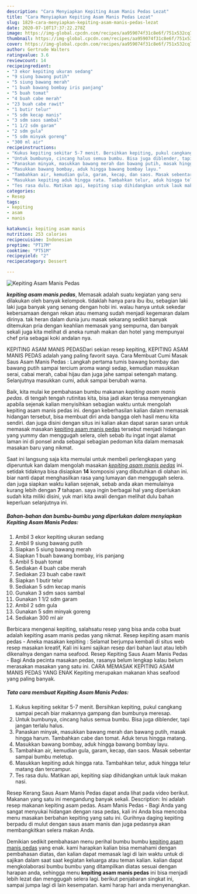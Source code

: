 ```yaml
---
description: "Cara Menyiapkan Kepiting Asam Manis Pedas Lezat"
title: "Cara Menyiapkan Kepiting Asam Manis Pedas Lezat"
slug: 1829-cara-menyiapkan-kepiting-asam-manis-pedas-lezat
date: 2020-07-10T17:37:22.278Z
image: https://img-global.cpcdn.com/recipes/aa959074f31c8e6f/751x532cq70/kepiting-asam-manis-pedas-foto-resep-utama.jpg
thumbnail: https://img-global.cpcdn.com/recipes/aa959074f31c8e6f/751x532cq70/kepiting-asam-manis-pedas-foto-resep-utama.jpg
cover: https://img-global.cpcdn.com/recipes/aa959074f31c8e6f/751x532cq70/kepiting-asam-manis-pedas-foto-resep-utama.jpg
author: Gertrude Walters
ratingvalue: 3.6
reviewcount: 14
recipeingredient:
- "3 ekor kepiting ukuran sedang"
- "9 siung bawang putih"
- "5 siung bawang merah"
- "1 buah bawang bombay iris panjang"
- "5 buah tomat"
- "4 buah cabe merah"
- "23 buah cabe rawit"
- "1 butir telur"
- "5 sdm kecap manis"
- "3 sdm saos sambal"
- "1 1/2 sdm garam"
- "2 sdm gula"
- "5 sdm minyak goreng"
- "300 ml air"
recipeinstructions:
- "Kukus kepiting sekitar 5-7 menit. Bersihkan kepiting, pukul cangkang sampai pecah biar makannya gampang dan bumbunya meresap."
- "Untuk bumbunya, cincang halus semua bumbu. Bisa juga diblender, tapi jangan terlalu halus."
- "Panaskan minyak, masukkan bawang merah dan bawang putih, masak hingga harum. Tambahkan cabe dan tomat. Aduk terus hingga matang."
- "Masukkan bawang bombay, aduk hingga bawang bombay layu."
- "Tambahkan air, kemudian gula, garam, kecap, dan saos. Masak sebentar sampai bumbu meletup."
- "Masukkan kepiting aduk hingga rata. Tambahkan telur, aduk hingga telur matang dan tercampur."
- "Tes rasa dulu. Matikan api, kepiting siap dihidangkan untuk lauk makan nasi."
categories:
- Resep
tags:
- kepiting
- asam
- manis

katakunci: kepiting asam manis 
nutrition: 253 calories
recipecuisine: Indonesian
preptime: "PT17M"
cooktime: "PT51M"
recipeyield: "2"
recipecategory: Dessert

---
```



![Kepiting Asam Manis Pedas](https://img-global.cpcdn.com/recipes/aa959074f31c8e6f/751x532cq70/kepiting-asam-manis-pedas-foto-resep-utama.jpg)

<b><i>kepiting asam manis pedas</i></b>, Memasak adalah suatu kegiatan yang seru dilakukan oleh banyak kelompok. tidaklah hanya para ibu ibu, sebagian laki laki juga banyak yang senang dengan hobi ini. walau hanya untuk sekedar kebersamaan dengan rekan atau memang sudah menjadi kegemaran dalam dirinya. tak heran dalam dunia juru masak sekarang sedikit banyak ditemukan pria dengan keahlian memasak yang sempurna, dan banyak sekali juga kita melihat di aneka rumah makan dan hotel yang mempunyai chef pria sebagai koki andalan nya.

KEPITING ASAM MANIS PEDASDari sekian resep kepiting, KEPITING ASAM MANIS PEDAS adalah yang paling favorit saya. Cara Membuat Cumi Masak Saus Asam Manis Pedas : Langkah pertama tumis bawang bombay dan bawang putih sampai tercium aroma wangi sedap, kemudian masukkan serai, cabai merah, cabai hijau dan juga jahe sampai setengah matang. Selanjutnya masukkan cumi, aduk sampai berubah warna.

Baik, kita mulai ke pembahasan bumbu makanan <i>kepiting asam manis pedas</i>. di tengah tengah rutinitas kita, bisa jadi akan terasa menyenangkan apabila sejenak kalian menyisihkan sebagian waktu untuk mengolah kepiting asam manis pedas ini. dengan keberhasilan kalian dalam memasak hidangan tersebut, bisa membuat diri anda bangga oleh hasil menu kita sendiri. dan juga disini dengan situs ini kalian akan dapat saran saran untuk memasak masakan <u>kepiting asam manis pedas</u> tersebut menjadi hidangan yang yummy dan menggugah selera, oleh sebab itu ingat ingat alamat laman ini di ponsel anda sebagai sebagian pedoman kita dalam memasak masakan baru yang nikmat.


Saat ini langsung saja kita memulai untuk membeli perlengkapan yang diperuntuk kan dalam mengolah masakan <u><i>kepiting asam manis pedas</i></u> ini. setidak tidaknya bisa disiapkan <b>14</b> komposisi yang dibutuhkan di olahan ini. biar nanti dapat menghasilkan rasa yang lumayan dan menggugah selera. dan juga siapkan waktu kalian sejenak, sebab anda akan memulainya kurang lebih dengan <b>7</b> tahapan. saya ingin berbagai hal yang diperlukan sudah kita miliki disini, yuk mari kita awali dengan melihat dulu bahan keperluan selanjutnya ini.

<!--inarticleads1-->

##### Bahan-bahan dan bumbu-bumbu yang diperlukan dalam menyiapkan Kepiting Asam Manis Pedas:

1. Ambil 3 ekor kepiting ukuran sedang
1. Ambil 9 siung bawang putih
1. Siapkan 5 siung bawang merah
1. Siapkan 1 buah bawang bombay, iris panjang
1. Ambil 5 buah tomat
1. Sediakan 4 buah cabe merah
1. Sediakan 23 buah cabe rawit
1. Siapkan 1 butir telur
1. Sediakan 5 sdm kecap manis
1. Gunakan 3 sdm saos sambal
1. Gunakan 1 1/2 sdm garam
1. Ambil 2 sdm gula
1. Gunakan 5 sdm minyak goreng
1. Sediakan 300 ml air


Berbicara mengenai kepiting, salahsatu resep yang bisa anda coba buat adalah kepiting asam manis pedas yang nikmat. Resep kepiting asam manis pedas - Aneka masakan kepiting : Selamat berjumpa kembali di situs web resep masakan kreatif, Kali ini kami sajikan resep dari bahan laut atau lebih dikenalnya dengan nama seafood. Resep Kepiting Saus Asam Manis Pedas - Bagi Anda pecinta masakan pedas, rasanya belum lengkap kalau belum merasakan masakan yang satu ini. CARA MEMASAK KEPITING ASAM MANIS PEDAS YANG ENAK Kepiting merupakan makanan khas seafood yang paling banyak. 

<!--inarticleads2-->

##### Tata cara membuat Kepiting Asam Manis Pedas:

1. Kukus kepiting sekitar 5-7 menit. Bersihkan kepiting, pukul cangkang sampai pecah biar makannya gampang dan bumbunya meresap.
1. Untuk bumbunya, cincang halus semua bumbu. Bisa juga diblender, tapi jangan terlalu halus.
1. Panaskan minyak, masukkan bawang merah dan bawang putih, masak hingga harum. Tambahkan cabe dan tomat. Aduk terus hingga matang.
1. Masukkan bawang bombay, aduk hingga bawang bombay layu.
1. Tambahkan air, kemudian gula, garam, kecap, dan saos. Masak sebentar sampai bumbu meletup.
1. Masukkan kepiting aduk hingga rata. Tambahkan telur, aduk hingga telur matang dan tercampur.
1. Tes rasa dulu. Matikan api, kepiting siap dihidangkan untuk lauk makan nasi.


Resep Kerang Saus Asam Manis Pedas dapat anda lihat pada video berikut. Makanan yang satu ini mengandung banyak sekali. Description: Ini adalah resep makanan kepiting asam pedas. Asam Manis Pedas - Bagi Anda yang sangat menyukai hidangan dengan rasa pedas, kali ini Anda bisa mencoba menu masakan berbahan kepiting yang satu ini. Gurihnya daging kepiting berpadu di mulut dengan saus asam manis dan juga pedasnya akan membangkitkan selera makan Anda. 

Demikian sedikit pembahasan menu perihal bumbu bumbu <u>kepiting asam manis pedas</u> yang enak. kami harapkan kalian bisa memahami dengan pembahasan diatas, dan kalian dapat memasak lagi di lain waktu untuk di sajikan dalam saat saat kegiatan keluarga atau teman kalian. kalian dapat mengkolaborasi bumbu bumbu yang ditampilkan diatas sesuai dengan harapan anda, sehingga menu <b>kepiting asam manis pedas</b> ini bisa menjadi lebih lezat dan menggugah selera lagi. berikut penjabaran singkat ini, sampai jumpa lagi di lain kesempatan. kami harap hari anda menyenangkan.
